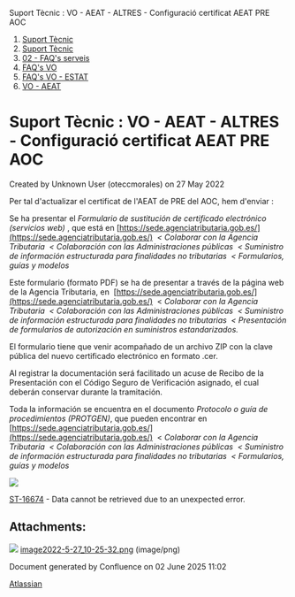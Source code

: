 Suport Tècnic : VO - AEAT - ALTRES - Configuració certificat AEAT PRE AOC  

1.  [Suport Tècnic](index.md)
2.  [Suport Tècnic](13893782.md)
3.  [02 - FAQ's serveis](26313393.md)
4.  [FAQ's VO](28705575.md)
5.  [FAQ's VO - ESTAT](28705579.md)
6.  [VO - AEAT](VO---AEAT_36340975.md)

Suport Tècnic : VO - AEAT - ALTRES - Configuració certificat AEAT PRE AOC
=========================================================================

Created by Unknown User (oteccmorales) on 27 May 2022

Per tal d'actualizar el certificat de l'AEAT de PRE del AOC, hem d'enviar :  
  

Se ha presentar el _Formulario de sustitución de certificado electrónico (servicios web)_ , que está en [https://sede.agenciatributaria.gob.es/](https://sede.agenciatributaria.gob.es/)  _< Colaborar con la Agencia Tributaria  < Colaboración con las Administraciones públicas  < Suministro de información estructurada para finalidades no tributarias  < Formularios, guías y modelos_  
  
Este formulario (formato PDF) se ha de presentar a través de la página web de la Agencia Tributaria, en  [https://sede.agenciatributaria.gob.es/](https://sede.agenciatributaria.gob.es/)  < _Colaborar con la Agencia Tributaria  < Colaboración con las Administraciones públicas  < Suministro de información estructurada para finalidades no tributarias  < Presentación de formularios de autorización en suministros estandarizados._  
  
El formulario tiene que venir acompañado de un archivo ZIP con la clave pública del nuevo certificado electrónico en formato .cer.  
  
Al registrar la documentación será facilitado un acuse de Recibo de la Presentación con el Código Seguro de Verificación asignado, el cual deberán conservar durante la tramitación.  
  
Toda la información se encuentra en el documento _Protocolo o guía de procedimientos (PROTGEN)_, que pueden encontrar en [https://sede.agenciatributaria.gob.es/](https://sede.agenciatributaria.gob.es/)  < _Colaborar con la Agencia Tributaria  < Colaboración con las Administraciones públicas  < Suministro de información estructurada para finalidades no tributarias  < Formularios, guías y modelos_

_![](attachments/64981557/64981558.png?effects=drop-shadow)_  
  

[ST-16674](https://contacte.aoc.cat/browse/ST-16674?src=confmacro) - Data cannot be retrieved due to an unexpected error.

Attachments:
------------

![](images/icons/bullet_blue.gif) [image2022-5-27\_10-25-32.png](attachments/64981557/64981558.png) (image/png)  

Document generated by Confluence on 02 June 2025 11:02

[Atlassian](http://www.atlassian.com/)